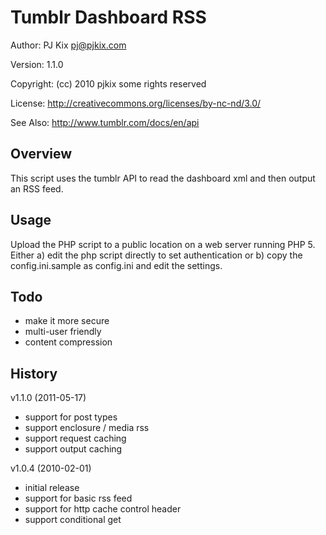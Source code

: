 Tumblr Dashboard RSS
====================

Author:
	PJ Kix <pj@pjkix.com>

Version:
	1.1.0

Copyright:
	(cc) 2010 pjkix some rights reserved

License:
	http://creativecommons.org/licenses/by-nc-nd/3.0/

See Also:
	http://www.tumblr.com/docs/en/api

Overview
--------

This script uses the tumblr API to read the dashboard xml and then output an RSS feed.

Usage
-----

Upload the PHP script to a public location on a web server running PHP 5.
Either a) edit the php script directly to set authentication
or b) copy the config.ini.sample as config.ini and edit the settings.

Todo
----
* make it more secure
* multi-user friendly
* content compression

History
-------

v1.1.0 (2011-05-17)
* support for post types
* support enclosure / media rss
* support request caching
* support output caching


v1.0.4 (2010-02-01)
* initial release
* support for basic rss feed
* support for http cache control header
* support conditional get